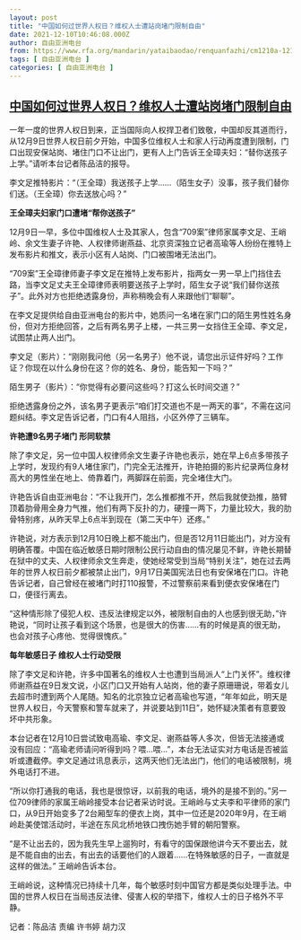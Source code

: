 ```yaml
---
layout: post
title: "中国如何过世界人权日？维权人士遭站岗堵门限制自由"
date: 2021-12-10T10:46:08.000Z
author: 自由亚洲电台
from: https://www.rfa.org/mandarin/yataibaodao/renquanfazhi/cm1210a-12102021054505.html
tags: [ 自由亚洲电台 ]
categories: [ 自由亚洲电台 ]
---
```

<!--1639133168000-->
[中国如何过世界人权日？维权人士遭站岗堵门限制自由](https://www.rfa.org/mandarin/yataibaodao/renquanfazhi/cm1210a-12102021054505.html)
------

<div>
<p class="p1">一年一度的世界人权日到来，正当国际向人权捍卫者们致敬，中国却反其道而行，从<span class="s1">12</span>月<span class="s1">9</span>日世界人权日前夕开始，中国多位维权人士和家人行动再度遭到限制，门口出现安保站岗、堵住门口不让出门，更有人上门告诉王全璋夫妇：<span class="s1">“</span>替你送孩子上学。<span class="s1">”</span>请听本台记者陈品洁的报导。</p><p class="p1">李文足推特影片：<span class="s1">“</span>（王全璋）我送孩子上学<span class="s1">……</span>（陌生女子）没事，孩子我们替你们送。（王全璋）你去送放心吗？<span class="s1">”</span></p><p class="p1"><strong>王全璋夫妇家门口遭堵<span class="s1">“</span>帮你送孩子<span class="s1">”</span></strong></p><p class="p1"><span class="s1">12</span>月<span class="s1">9</span>日一早，多位中国维权人士及其家人，包含<span class="s1">“709</span>案<span class="s1">”</span>律师家属李文足、王峭岭、余文生妻子许<span class="s2">艳</span>、人权律师谢燕益、北京资深独立记者高瑜等人纷纷在推特上发布影片和推文，表示小区有人站岗、门口被围堵无法出门。</p><p class="p1"><span class="s1">“709</span>案<span class="s1">”</span>王全璋律师妻子李文足在推特上发布影片，指两女一男一早上门挡住去路，当李文足丈夫王全璋律师表明要送孩子上学时，陌生女子说<span class="s1">“</span>我们替你送孩子<span class="s1">”</span>。此外对方也拒绝透露身份，声称稍晚会有人来跟他们<span class="s1">“</span>聊聊<span class="s1">”</span>。</p><p class="p1">在李文足提供给自由亚洲电台的影片中，她质问一名堵在家门口的陌生男性姓名身份，但对方拒绝回答，之后有两名男子上楼，一共三男一女挡住王全璋、李文足，试图禁止两人出门。</p><p class="p1">李文足（影片）：<span class="s1">“</span>刚刚我问他（另一名男子）他不说，请您出示证件好吗？工作证？你现在以什么身份在这？你的姓名、身份，能告知一下吗？<span class="s1">”</span></p><p class="p1">陌生男子（影片）：<span class="s1">“</span>你觉得有必要问这些吗？打这么长时间交道？<span class="s1">”</span></p><p class="p1">拒绝透露身份之外，该名男子更表示<span class="s1">“</span>咱们打交道也不是一两天的事<span class="s1">”</span>，不需在这问题纠结。李文足告诉记者，门口有<span class="s1">4</span>人阻挡，小区外停了三辆车。</p><p class="p1"><strong>许<span class="s2">艳</span>遭<span class="s1">9</span>名男子堵门<span class="s1"> </span>形同软禁</strong></p><p class="p1">除了李文足，另一位中国人权律师余文生妻子许<span class="s2">艳</span>也表示，她在早上<span class="s1">6</span>点多带孩子上学时，发现约有<span class="s1">9</span>人堵住家门，门完全无法推开，许<span class="s2">艳</span>拍摄的影片纪录两位身材高大的男性坐在地上、倚靠着门，两脚踩在前面，完全堵住大门。</p><p class="p1">许<span class="s2">艳</span>告诉自由亚洲电台：<span class="s1">“</span>不让我开门，怎么推都推不开，然后我就使劲推，胳臂顶着肋骨用全身力气推，他们有两下反扑的力，硬撞一两下，力量比较大，我的肋骨特别疼，从昨天早上<span class="s1">6</span>点半到现在（第二天中午）还疼。<span class="s1">”</span></p><p class="p1">许<span class="s2">艳</span>说，对方表示到<span class="s1">12</span>月<span class="s1">10</span>日晚上都不能出门，但是否<span class="s1">12</span>月<span class="s1">11</span>日能出门，对方没有明确答覆。中国在临近敏感日期时限制公民行动自由的情况屡见不鲜，许<span class="s2">艳</span>长期替在狱中的丈夫、人权律师余文生奔走，使她经常受到当局<span class="s1">“</span>特别关注<span class="s1">”</span>，她在过去两年的世界人权日前夕都被禁止出门，<span class="s1">9</span>月<span class="s1">17</span>日美国宪法日也有安保堵在门口。许<span class="s2">艳</span>告诉记者，自己曾经在被堵门时打<span class="s1">110</span>报警，不过警察前来看到便衣安保堵在门口，便径行离去。</p><p class="p1"><span class="s1">“</span>这种情形除了侵犯人权、违反法律规定以外，被限制自由的人也感到很无助，<span class="s1">”</span>许<span class="s2">艳</span>说，<span class="s1">“</span>同时让孩子看到这个场景，也是很大的伤害<span class="s1">……</span>有的时候是真的很无助，也会对孩子心疼他、觉得很愧疚。<span class="s1">”</span></p><p class="p1"><strong>每年敏感日子<span class="s1"> </span>维权人士行动受限</strong></p><p class="p1">除了李文足和许<span class="s2">艳</span>，许多中国著名的维权人士也遭到当局派人<span class="s1">“</span>上门关怀<span class="s1">”</span>。维权律师谢燕益在<span class="s1">9</span>日发文说，小区门口又开始有人站岗，他的妻子原珊珊说，带着女儿去超市时遭到两个人尾随。知名的北京独立记者高瑜也写道，<span class="s1">“</span>年年如此，明天是世界人权日，今天警察和警车就来了，并说要站到<span class="s1">11</span>日<span class="s1">”</span>，她怀疑决策者有意要毁坏中共形象。</p><p class="p1">本台记者在<span class="s1">12</span>月<span class="s1">10</span>日尝试致电高瑜、李文足、谢燕益等人多次，但皆无法接通或没有回应：<span class="s1">“</span>高瑜老师请问听得到吗？喂<span class="s1">…</span>喂<span class="s1">…”</span>，本台无法证实对方电话是否被监听或遭截停。李文足通过讯息表示，这两天他们无法出门，他们的电话被限制，境外电话打不进。</p><p class="p1"><span class="s1">“</span>所以你打通我的电话，我也是很惊讶，以前我的电话，境外的是接不到的。<span class="s1">”</span>另一位<span class="s1">709</span>律师的家属王峭岭接受本台记者采访时说。王峭岭与丈夫李和平律师的家门口，从<span class="s1">9</span>日开始变多了<span class="s1">2</span>台厢型车的便衣上岗，其中一位还是<span class="s1">2020</span>年<span class="s1">9</span>月，在王峭岭赴美使馆活动时，半途在东风北桥地铁口拽伤她手臂的朝阳警察。</p><p class="p1"><span class="s1">“</span>是不让出去的，因为我先生早上遛狗时，有看守的国保跟他讲今天不要出去，就是不能自由的出去，有出去的话要他们的人跟着<span class="s1">……</span>在特殊敏感的日子，一直就是这样的做法。<span class="s1">” </span>王峭岭告诉本台。</p><p class="p1">王峭岭说，这种情况已持续十几年，每个敏感时刻中国官方都是类似处理手法。中国的世界人权日在当局违反法律、侵害人权的举措下，维权人士的日子格外不平静。</p><p class="p2"></p><p class="p1">记者：陈品洁<span class="s1"> </span>责编<span class="s1"> </span>许书婷<span class="s1"> </span>胡力汉</p><p class="p2"></p><p class="p2"></p><p class="p2"></p>
</div>
